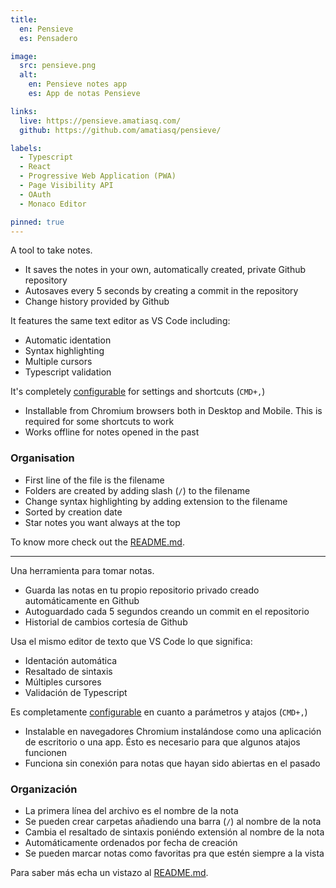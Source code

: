 ```yaml
---
title:
  en: Pensieve
  es: Pensadero

image:
  src: pensieve.png
  alt:
    en: Pensieve notes app
    es: App de notas Pensieve

links:
  live: https://pensieve.amatiasq.com/
  github: https://github.com/amatiasq/pensieve/

labels:
  - Typescript
  - React
  - Progressive Web Application (PWA)
  - Page Visibility API
  - OAuth
  - Monaco Editor

pinned: true
---
```


A tool to take notes.

- It saves the notes in your own, automatically created, private Github repository
- Autosaves every 5 seconds by creating a commit in the repository
- Change history provided by Github

<!-- end extract -->

It features the same text editor as VS Code including:
- Automatic identation
- Syntax highlighting
- Multiple cursors
- Typescript validation

It's completely [configurable][1] for settings and shortcuts (`CMD+,`)

- Installable from Chromium browsers both in Desktop and Mobile. This is required for some shortcuts to work
- Works offline for notes opened in the past

### Organisation

- First line of the file is the filename
- Folders are created by adding slash (`/`) to the filename
- Change syntax highlighting by adding extension to the filename
- Sorted by creation date
- Star notes you want always at the top

To know more check out the [README.md][2].

---

Una herramienta para tomar notas.

- Guarda las notas en tu propio repositorio privado creado automáticamente en Github
- Autoguardado cada 5 segundos creando un commit en el repositorio
- Historial de cambios cortesía de Github

<!-- end extract -->

Usa el mismo editor de texto que VS Code lo que significa:
- Identación automática
- Resaltado de sintaxis
- Múltiples cursores
- Validación de Typescript

Es completamente [configurable][1] en cuanto a parámetros y atajos (`CMD+,`)

- Instalable en navegadores Chromium instalándose como una aplicación de escritorio o una app. Ésto es necesario para que algunos atajos funcionen
- Funciona sin conexión para notas que hayan sido abiertas en el pasado

### Organización

- La primera línea del archivo es el nombre de la nota
- Se pueden crear carpetas añadiendo una barra (`/`) al nombre de la nota
- Cambia el resaltado de sintaxis poniéndo extensión al nombre de la nota
- Automáticamente ordenados por fecha de creación
- Se pueden marcar notas como favoritas pra que estén siempre a la vista

Para saber más echa un vistazo al [README.md][2].

[1]: https://pensieve.amatiasq.com/settings
[2]: https://github.com/amatiasq/pensieve#readme